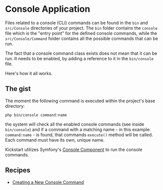 # Console Application

Files related to a console (CLI) commands can be found in the `bin` and `src/Console` directories of your project. The 
`bin` folder contains the `console` file which is the "entry point" for the defined console commands, while the 
`src/Console/Command` folder contains all the possible commands that can be run. 

The fact that a console command class exists does not mean that it can be run. It needs to be enabled, by adding a
reference to it in the `bin/console` file.

Here's how it all works.

## The gist

The moment the following command is executed within the project's base directory:
```shell
php bin/console command:name
```

the system will check all the enabled console commands (see inside `bin/console`) and if a command with a matching name - in
this example: `command:name` - is found, that commands `execute()` method will be called. Each command must have its own,
unique name.

Kickstart utilizes Symfony's [Console Component](https://symfony.com/doc/5.2/components/console.html) to run the console
commands.

## Recipes

* [Creating a New Console Command](cookbook/New_Console_Command.md)
